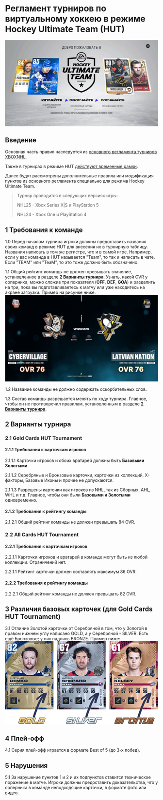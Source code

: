 # Регламент турниров по виртуальному хоккею в режиме Hockey Ultimate Team (HUT)

![hut](hut.jpg)

## Введение

Основная часть правил наследуется из [основного регламента турниров XBOXNHL](/nhl/nhl.md).

Также в турнирах в режиме HUT [действуют временные рамки](/timeLimit/timeLimit.md).

Далее будут рассмотрены дополнительные правила или модификация пунктов из основного регламента специально для режима Hockey Ultimate Team.

> Турнир проводится в следующих версиях игры:
> 
> NHL25 - Xbox Series X|S и PlayStation 5
> 
> NHL24 - Xbox One и PlayStation 4

## 1 Требования к команде

1.0 Перед началом турнира игроки должны предоставить названия своих команд в режиме HUT для внесения их в турнирную таблицу. Названия написать в том же регистре, что и в самой игре. Например, если у вас команда в HUT называется "Team", то так и написать в чате. Если "TEAM" или "TeaM", то это тоже должно быть обозначено.

1.1 Общий рейтинг команды не должен превышать значение, установленное в разделе [**2 Варианты турнира**](#2-варианты-турнира). Узнать, какой OVR у соперника, можно сложив три показателя (**OFF**, **DEF**, **GOA**) и разделить на три, пока вы подготавливаетесь к матчу или уже находитесь на экране загрузки. Пример на рисунке ниже.
![ovr](ovr.jpg)

1.2 Название команды не должно содержать оскорбительных слов.

1.3 Состав команды разрешается менять по ходу турнира. Главное, чтобы он не противоречил правилам, установленным в разделе [**2 Варианты турнира**](#2-варианты-турнира).

## 2 Варианты турнира

### 2.1 Gold Cards HUT Tournament

#### 2.1.1 Требования к карточкам игроков

2.1.1.1 Карточки игроков и обоих вратарей должны быть **Базовыми Золотыми**.

2.1.1.2 Серебряные и Бронзовые карточки, карточки из коллекций, X-факторы, Базовые Иконы и прочее не допускаются.

2.1.1.3 Разрешены карточки как игроков из NHL, так из Сборных, AHL, WHL и т.д. Главное, чтобы они были **Базовыми и Золотыми** одновременно.

#### 2.1.2 Требования к рейтингу команды

2.1.2.1 Общий рейтинг команды не должен превышать 84 OVR.

### 2.2 All Cards HUT Tournament

#### 2.2.1 Требования к карточкам игроков

2.2.1.1 Карточки игроков и вратарей в команде могут быть из любой коллекции. Ограничений нет.

2.2.1.1 Рейтинг карточки должен составлять максимум 86 OVR.

#### 2.2.2 Требования к рейтингу команды

2.2.2.1 Общий рейтинг команды не должен превышать 82 OVR.

## 3 Различия базовых карточек (для Gold Cards HUT Tournament)

3.1 Отличие Золотой карточки от Серебряной в том, что у Золотой в правом нижнем углу написано GOLD, а у Серебряной - SILVER. Есть ещё Бронзовые; у них надпись BRONZE. Пример ниже:
![gold silver bronze](gold_silver_bronze.jpg)

## 4 Плей-офф

4.1 Серия плей-офф играется в формате Best of 5 (до 3-х побед).

## 5 Нарушения

5.1 За нарушение пунктов 1 и 2 и их подпунктов ставится техническое поражение в матче. Игроки должны предоставить доказательства, что у соперника в команде неподходящие карточки, в формате фото или видео.
